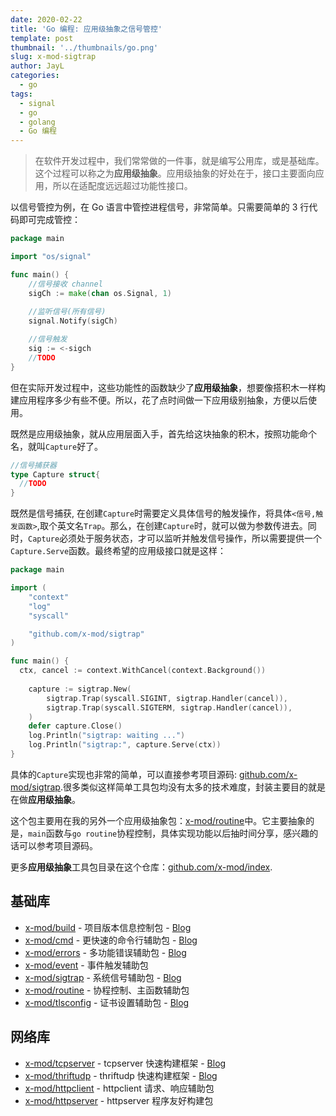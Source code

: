 ```yaml
---
date: 2020-02-22
title: 'Go 编程: 应用级抽象之信号管控'
template: post
thumbnail: '../thumbnails/go.png'
slug: x-mod-sigtrap
author: JayL
categories:
  - go
tags:
  - signal
  - go
  - golang
  - Go 编程
---
```


> 在软件开发过程中，我们常常做的一件事，就是编写公用库，或是基础库。这个过程可以称之为**应用级抽象**。应用级抽象的好处在于，接口主要面向应用，所以在适配度远远超过功能性接口。

以信号管控为例，在 Go 语言中管控进程信号，非常简单。只需要简单的 3 行代码即可完成管控：

````go
package main

import "os/signal"

func main() {
    //信号接收 channel
    sigCh := make(chan os.Signal, 1)
    
    //监听信号(所有信号)
    signal.Notify(sigCh)

    //信号触发
    sig := <-sigch
    //TODO
}
````

但在实际开发过程中，这些功能性的函数缺少了**应用级抽象**，想要像搭积木一样构建应用程序多少有些不便。所以，花了点时间做一下应用级别抽象，方便以后使用。

既然是应用级抽象，就从应用层面入手，首先给这块抽象的积木，按照功能命个名，就叫`Capture`好了。

````go
//信号捕获器
type Capture struct{
  //TODO
}
````

既然是信号捕获, 在创建`Capture`时需要定义具体信号的触发操作，将具体`<信号,触发函数>`,取个英文名`Trap`。那么，在创建`Capture`时，就可以做为参数传进去。同时，`Capture`必须处于服务状态，才可以监听并触发信号操作，所以需要提供一个`Capture.Serve`函数。最终希望的应用级接口就是这样：

````go
package main

import (
	"context"
	"log"
	"syscall"

	"github.com/x-mod/sigtrap"
)

func main() {
  ctx, cancel := context.WithCancel(context.Background())
  
	capture := sigtrap.New(
		sigtrap.Trap(syscall.SIGINT, sigtrap.Handler(cancel)),
		sigtrap.Trap(syscall.SIGTERM, sigtrap.Handler(cancel)),
	)
	defer capture.Close()
	log.Println("sigtrap: waiting ...")
	log.Println("sigtrap:", capture.Serve(ctx))
}
````

具体的`Capture`实现也非常的简单，可以直接参考项目源码: [github.com/x-mod/sigtrap](https://github.com/x-mod/sigtrap).很多类似这样简单工具包均没有太多的技术难度，封装主要目的就是在做**应用级抽象**。

这个包主要用在我的另外一个应用级抽象包：[x-mod/routine](https://github.com/x-mod/routine)中。它主要抽象的是，`main`函数与`go routine`协程控制，具体实现功能以后抽时间分享，感兴趣的话可以参考项目源码。

更多**应用级抽象**工具包目录在这个仓库：[github.com/x-mod/index](https://github.com/x-mod/index).

## 基础库

- [x-mod/build](https://github.com/x-mod/build) - 项目版本信息控制包 - [Blog](https://www.gitdig.com/go-build-version/)
- [x-mod/cmd](https://github.com/x-mod/cmd) - 更快速的命令行辅助包 - [Blog](https://www.gitdig.com/go-command-line-lib/)
- [x-mod/errors](https://github.com/x-mod/errors) - 多功能错误辅助包 - [Blog](https://www.gitdig.com/x-mod-errors/)
- [x-mod/event](https://github.com/x-mod/event) - 事件触发辅助包
- [x-mod/sigtrap](https://github.com/x-mod/sigtrap) - 系统信号辅助包 - [Blog](https://www.gitdig.com/x-mod-sigtrap/)
- [x-mod/routine](https://github.com/x-mod/routine) - 协程控制、主函数辅助包
- [x-mod/tlsconfig](https://github.com/x-mod/tlsconfig) - 证书设置辅助包 - [Blog](https://www.gitdig.com/generate-certs-and-mTLS/)

## 网络库

- [x-mod/tcpserver](https://github.com/x-mod/tcpserver) - tcpserver 快速构建框架 - [Blog](https://www.gitdig.com/go-tcpserver-graceful-shutdown/)
- [x-mod/thriftudp](https://github.com/x-mod/thriftudp) - thriftudp 快速构建框架 - [Blog](https://www.gitdig.com/go-udp-thrift-server/)
- [x-mod/httpclient](https://github.com/x-mod/httpclient) - httpclient 请求、响应辅助包
- [x-mod/httpserver](https://github.com/x-mod/httpserver) - httpserver 程序友好构建包
